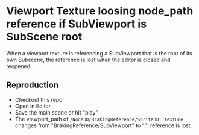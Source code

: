 # Viewport Texture loosing node_path reference if SubViewport is SubScene root

When a viewport texture is referencing a SubViewport that is the root of its own Subscene, the reference is lost when the editor is closed and reopened.

## Reproduction

- Checkout this repo
- Open in Editor
- Save the main scene or hit "play"
- The viewport_path of `/Node3D/BrakingReference/Sprite3D::texture` changes from "BrakingReference/SubViewport" to ".", reference is lost.
